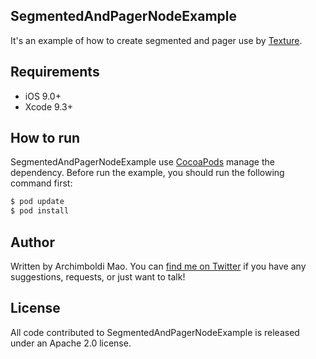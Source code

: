 ## SegmentedAndPagerNodeExample
It's an example of how to create segmented and pager use by [Texture](https://texturegroup.org/).

## Requirements
* iOS 9.0+
* Xcode 9.3+

## How to run
SegmentedAndPagerNodeExample use [CocoaPods](https://cocoapods.org/) manage the dependency. Before run the example, you should run the following command first:

```bash
$ pod update
$ pod install
```

## Author

Written by Archimboldi Mao. You can [find me on Twitter](https://twitter.com/ArchimboldiMao) if you have any suggestions, requests, or just want to talk!

## License
All code contributed to SegmentedAndPagerNodeExample is released under an Apache 2.0 license.
